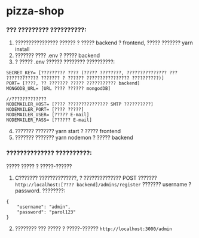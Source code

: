 # pizza-shop

### ??? ????????? ??????????:

1. ???????????????? ?????? ? ????? backend ? frontend, ????? ??????? yarn install
2. ??????? ???? .env ? ????? backend
3. ? ????? .env ?????? ???????? ??????????:

```
SECRET_KEY= [????????? ???? (????? ????????, ??????????????? ??? ???????????? ??????? ? ?????? ???????????????? ??????????)]
PORT= [????, ?? ??????? ????? ??????????? backend]
MONGODB_URL= [URL ???? ?????? mongodDB]

//?????????????
NODEMAILER_HOST= [???? ??????????????? SMTP ??????????]
NODEMAILER_PORT= [???? ?????]
NODEMAILER_USER= [????? E-mail]
NODEMAILER_PASS= [?????? E-mail]
```

4. ??????? ??????? yarn start ? ????? frontend
5. ??????? ??????? yarn nodemon ? ????? backend

### ?????????????? ??????????:

????? ????? ? ?????-??????

1. C??????? ??????????????, ? ?????????????? POST ??????? `http://localhost:[???? backend]/admins/register` ??????? username ? password.
   ????????:

```
{
    "username": "admin",
    "password": "parol123"
}
```

2. ???????? ??? ????? ? ?????-?????? `http://localhost:3000/admin`
